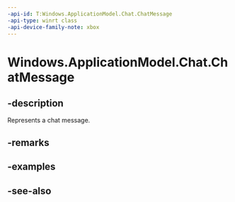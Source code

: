 ```yaml
---
-api-id: T:Windows.ApplicationModel.Chat.ChatMessage
-api-type: winrt class
-api-device-family-note: xbox
---
```


<!-- Class syntax.
public class ChatMessage : Windows.ApplicationModel.Chat.IChatItem, Windows.ApplicationModel.Chat.IChatMessage, Windows.ApplicationModel.Chat.IChatMessage2, Windows.ApplicationModel.Chat.IChatMessage3, Windows.ApplicationModel.Chat.IChatMessage4
-->

# Windows.ApplicationModel.Chat.ChatMessage

## -description
Represents a chat message.

## -remarks

## -examples

## -see-also
